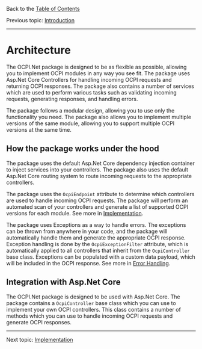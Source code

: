 Back to the [Table of Contents](README.md)

Previous topic:
[Introduction](1.introduction.md)

---

# Architecture

The OCPI.Net package is designed to be as flexible as possible, allowing you to implement OCPI modules in any way you see fit. The package uses Asp.Net Core Controllers for handling incoming OCPI requests and returning OCPI responses. The package also contains a number of services which are used to perform various tasks such as validating incoming requests, generating responses, and handling errors.

The package follows a modular design, allowing you to use only the functionality you need. The package also allows you to implement multiple versions of the same module, allowing you to support multiple OCPI versions at the same time.

## How the package works under the hood

The package uses the default Asp.Net Core dependency injection container to inject services into your controllers. The package also uses the default Asp.Net Core routing system to route incoming requests to the appropriate controllers.

The package uses the `OcpiEndpoint` attribute to determine which controllers are used to handle incoming OCPI requests. The package will perform an automated scan of your controllers and generate a list of supported OCPI versions for each module. See more in [Implementation](3.implementation.md).

The package uses Exceptions as a way to handle errors. The exceptions can be thrown from anywhere in your code, and the package will automatically handle them and generate the appropriate OCPI response. Exception handling is done by the `OcpiExceptionFilter` attribute, which is automatically applied to all controllers that inherit from the `OcpiController` base class. Exceptions can be populated with a custom data payload, which will be included in the OCPI response. See more in [Error Handling](5.error-handling.md).

## Integration with Asp.Net Core

The OCPI.Net package is designed to be used with Asp.Net Core. The package contains a `OcpiController` base class which you can use to implement your own OCPI controllers. This class contains a number of methods which you can use to handle incoming OCPI requests and generate OCPI responses.

---

Next topic:
[Implementation](3.implementation.md)